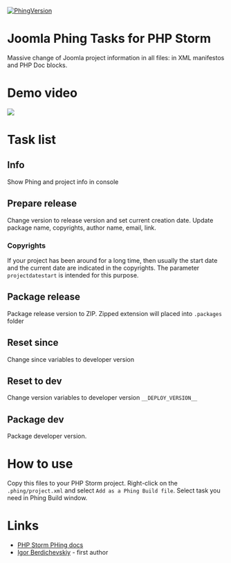 [![PhingVersion](https://img.shields.io/badge/Phing-2.x-orange.svg?label=Phing%20Verison)]()
# Joomla Phing Tasks for PHP Storm
Massive change of Joomla project information in all files: in XML manifestos and PHP Doc blocks.
# Demo video
[![](https://img.youtube.com/vi/z64SPHc6TCA/0.jpg)](https://www.youtube.com/watch?v=z64SPHc6TCA)
# Task list
## Info
Show Phing and project info in console
## Prepare release
Change version to release version and set current creation date. Update package name, copyrights, author name, email, link.
### Copyrights
If your project has been around for a long time, then usually the start date and the current date are indicated in the copyrights. The parameter `projectdatestart` is intended for this purpose.
## Package release
Package release version to ZIP. Zipped extension will placed into `.packages` folder
## Reset since
Change since variables to developer version
## Reset to dev
Change version variables to developer version `__DEPLOY_VERSION__`
## Package dev
Package developer version.



# How to use
Copy this files to your PHP Storm project. Right-click on the `.phing/project.xml` and select `Add as a Phing Build file`. Select task you need in Phing Build window. 

# Links
- [PHP Storm PHing docs](https://www.jetbrains.com/help/phpstorm/using-phing.html)
- [Igor Berdichevskiy](https://github.com/Septdir) - first author